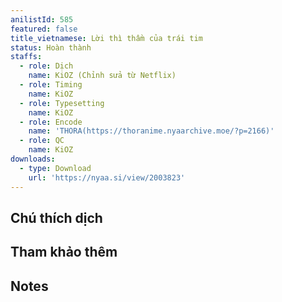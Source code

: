 ```yaml
---
anilistId: 585
featured: false
title_vietnamese: Lời thì thầm của trái tim
status: Hoàn thành
staffs:
  - role: Dịch
    name: KiOZ (Chỉnh sửa từ Netflix)
  - role: Timing
    name: KiOZ
  - role: Typesetting
    name: KiOZ
  - role: Encode
    name: 'THORA(https://thoranime.nyaarchive.moe/?p=2166)'
  - role: QC
    name: KiOZ
downloads:
  - type: Download
    url: 'https://nyaa.si/view/2003823'
---
```

## Chú thích dịch



## Tham khảo thêm



## Notes
